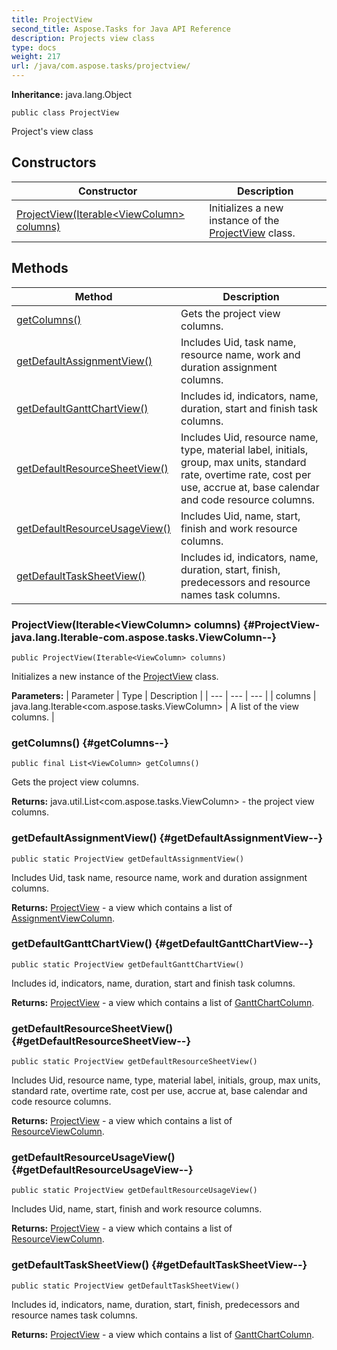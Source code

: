 ```yaml
---
title: ProjectView
second_title: Aspose.Tasks for Java API Reference
description: Projects view class
type: docs
weight: 217
url: /java/com.aspose.tasks/projectview/
---
```


**Inheritance:**
java.lang.Object
```
public class ProjectView
```

Project's view class
## Constructors

| Constructor | Description |
| --- | --- |
| [ProjectView(Iterable&lt;ViewColumn&gt; columns)](#ProjectView-java.lang.Iterable-com.aspose.tasks.ViewColumn--) | Initializes a new instance of the [ProjectView](../../com.aspose.tasks/projectview) class. |
## Methods

| Method | Description |
| --- | --- |
| [getColumns()](#getColumns--) | Gets the project view columns. |
| [getDefaultAssignmentView()](#getDefaultAssignmentView--) | Includes Uid, task name, resource name, work and duration assignment columns. |
| [getDefaultGanttChartView()](#getDefaultGanttChartView--) | Includes id, indicators, name, duration, start and finish task columns. |
| [getDefaultResourceSheetView()](#getDefaultResourceSheetView--) | Includes Uid, resource name, type, material label, initials, group, max units, standard rate, overtime rate, cost per use, accrue at, base calendar and code resource columns. |
| [getDefaultResourceUsageView()](#getDefaultResourceUsageView--) | Includes Uid, name, start, finish and work resource columns. |
| [getDefaultTaskSheetView()](#getDefaultTaskSheetView--) | Includes id, indicators, name, duration, start, finish, predecessors and resource names task columns. |
### ProjectView(Iterable&lt;ViewColumn&gt; columns) {#ProjectView-java.lang.Iterable-com.aspose.tasks.ViewColumn--}
```
public ProjectView(Iterable<ViewColumn> columns)
```


Initializes a new instance of the [ProjectView](../../com.aspose.tasks/projectview) class.

**Parameters:**
| Parameter | Type | Description |
| --- | --- | --- |
| columns | java.lang.Iterable&lt;com.aspose.tasks.ViewColumn&gt; | A list of the view columns. |

### getColumns() {#getColumns--}
```
public final List<ViewColumn> getColumns()
```


Gets the project view columns.

**Returns:**
java.util.List&lt;com.aspose.tasks.ViewColumn&gt; - the project view columns.
### getDefaultAssignmentView() {#getDefaultAssignmentView--}
```
public static ProjectView getDefaultAssignmentView()
```


Includes Uid, task name, resource name, work and duration assignment columns.

**Returns:**
[ProjectView](../../com.aspose.tasks/projectview) - a view which contains a list of [AssignmentViewColumn](../../com.aspose.tasks/assignmentviewcolumn).
### getDefaultGanttChartView() {#getDefaultGanttChartView--}
```
public static ProjectView getDefaultGanttChartView()
```


Includes id, indicators, name, duration, start and finish task columns.

**Returns:**
[ProjectView](../../com.aspose.tasks/projectview) - a view which contains a list of [GanttChartColumn](../../com.aspose.tasks/ganttchartcolumn).
### getDefaultResourceSheetView() {#getDefaultResourceSheetView--}
```
public static ProjectView getDefaultResourceSheetView()
```


Includes Uid, resource name, type, material label, initials, group, max units, standard rate, overtime rate, cost per use, accrue at, base calendar and code resource columns.

**Returns:**
[ProjectView](../../com.aspose.tasks/projectview) - a view which contains a list of [ResourceViewColumn](../../com.aspose.tasks/resourceviewcolumn).
### getDefaultResourceUsageView() {#getDefaultResourceUsageView--}
```
public static ProjectView getDefaultResourceUsageView()
```


Includes Uid, name, start, finish and work resource columns.

**Returns:**
[ProjectView](../../com.aspose.tasks/projectview) - a view which contains a list of [ResourceViewColumn](../../com.aspose.tasks/resourceviewcolumn).
### getDefaultTaskSheetView() {#getDefaultTaskSheetView--}
```
public static ProjectView getDefaultTaskSheetView()
```


Includes id, indicators, name, duration, start, finish, predecessors and resource names task columns.

**Returns:**
[ProjectView](../../com.aspose.tasks/projectview) - a view which contains a list of [GanttChartColumn](../../com.aspose.tasks/ganttchartcolumn).
